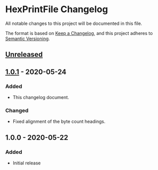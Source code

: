 # HexPrintFile Changelog

All notable changes to this project will be documented in this file.

The format is based on [Keep a Changelog](https://keepachangelog.com/en/1.0.0/),
and this project adheres to [Semantic Versioning](https://semver.org/spec/v2.0.0.html).

## [Unreleased]

## [1.0.1] - 2020-05-24

### Added
- This changelog document.

### Changed
- Fixed alignment of the byte count headings.

## 1.0.0 - 2020-05-22

### Added
- Initial release

[unreleased]: https://github.com/tip2tail/HexPrintFile/compare/v1.0.1...HEAD
[1.0.1]: https://github.com/tip2tail/HexPrintFile/compare/v1.0.0...v1.0.1